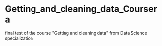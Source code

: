 # Getting_and_cleaning_data_Coursera
final test of the course "Getting and cleaning data" from Data Science specialization
